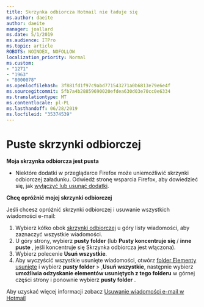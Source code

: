 ```yaml
---
title: Skrzynka odbiorcza Hotmail nie ładuje się
ms.author: daeite
author: daeite
manager: joallard
ms.date: 5/1/2019
ms.audience: ITPro
ms.topic: article
ROBOTS: NOINDEX, NOFOLLOW
localization_priority: Normal
ms.custom:
- "1271"
- "1963"
- "8000078"
ms.openlocfilehash: 3f881fd1f97c9abd771543271a0b6813e79e6e4f
ms.sourcegitcommit: 5fb7a4b28859690020efdea630d03e70cc0e6334
ms.translationtype: MT
ms.contentlocale: pl-PL
ms.lasthandoff: 06/28/2019
ms.locfileid: "35374539"
---
```

# <a name="empty-inbox"></a>Puste skrzynki odbiorczej

**Moja skrzynka odbiorcza jest pusta**

- Niektóre dodatki w przeglądarce Firefox może uniemożliwić skrzynki odbiorczej załadunku. Odwiedź stronę wsparcia Firefox, aby dowiedzieć się, jak [wyłączyć lub usunąć dodatki](https://support.mozilla.org/kb/disable-or-remove-add-ons).

**Chcę opróżnić mojej skrzynki odbiorczej**

Jeśli chcesz opróżnić skrzynki odbiorczej i usuwanie wszystkich wiadomości e-mail:

1. Wybierz kółko obok [skrzynki odbiorczej](https://outlook.live.com/mail/inbox) u góry listy wiadomości, aby zaznaczyć wszystkie wiadomości.
1. U góry strony, wybierz **pusty folder** (lub **Pusty koncentruje się** / **inne puste** , jeśli koncentruje się Skrzynka odbiorcza jest włączona).
1. Wybierz polecenie **Usuń wszystkie**.
1. Aby wyczyścić wszystkie usunięte wiadomości, otwórz [folder Elementy usunięte](https://outlook.live.com/mail/deleteditems) i wybierz **pusty folder** > ,**Usuń wszystkie**, następnie wybierz **umożliwia odzyskanie elementów usuniętych z tego folderu** w górnej części strony i ponownie wybierz **pusty folder** .

Aby uzyskać więcej informacji zobacz [Usuwanie wiadomości e-mail w Hotmail](https://support.office.com/article/a9b63739-5392-412a-8e9a-d4b02708dee4)